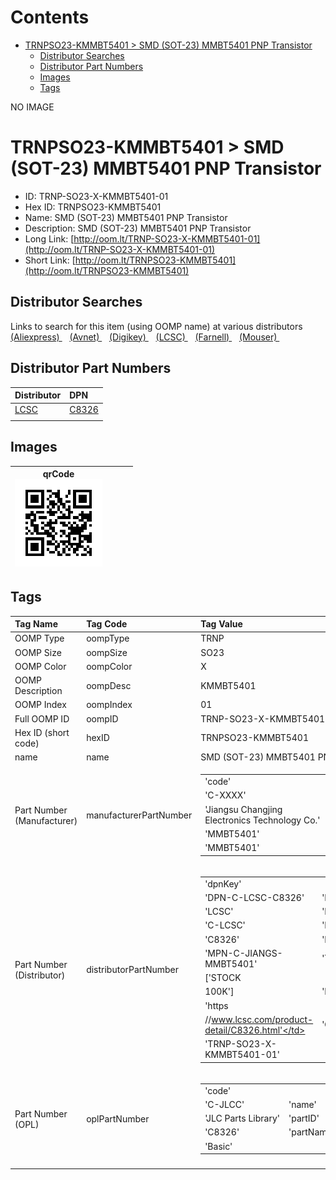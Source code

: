



Contents
========

* [TRNPSO23-KMMBT5401 > SMD (SOT-23) MMBT5401 PNP Transistor](#trnpso23-kmmbt5401--smd-sot-23-mmbt5401-pnp-transistor)
	* [Distributor Searches](#distributor-searches)
	* [Distributor Part Numbers](#distributor-part-numbers)
	* [Images](#images)
	* [Tags](#tags)
  
NO IMAGE  
# TRNPSO23-KMMBT5401 > SMD (SOT-23) MMBT5401 PNP Transistor

- ID: TRNP-SO23-X-KMMBT5401-01
- Hex ID: TRNPSO23-KMMBT5401
- Name: SMD (SOT-23) MMBT5401 PNP Transistor
- Description: SMD (SOT-23) MMBT5401 PNP Transistor
- Long Link: [http://oom.lt/TRNP-SO23-X-KMMBT5401-01](http://oom.lt/TRNP-SO23-X-KMMBT5401-01)
- Short Link: [http://oom.lt/TRNPSO23-KMMBT5401](http://oom.lt/TRNPSO23-KMMBT5401)

## Distributor Searches
  
Links to search for this item (using OOMP name) at various distributors  
[(Aliexpress) ](https://www.aliexpress.com/wholesale?SearchText=1117SMD+SOT-23+MMBT5401+PNP+Transistor)&nbsp;&nbsp;&nbsp;[(Avnet) ](https://www.avnet.com/shop/us/search/SMD+SOT-23+MMBT5401+PNP+Transistor)&nbsp;&nbsp;&nbsp;[(Digikey) ](https://www.digikey.co.uk/en/products/result?s=SMD+SOT-23+MMBT5401+PNP+Transistor)&nbsp;&nbsp;&nbsp;[(LCSC) ](https://www.lcsc.com/search?q=SMD+SOT-23+MMBT5401+PNP+Transistor)&nbsp;&nbsp;&nbsp;[(Farnell) ](https://uk.farnell.com/search?st=SMD+SOT-23+MMBT5401+PNP+Transistor)&nbsp;&nbsp;&nbsp;[(Mouser) ](https://www.mouser.com/c/?q=SMD+SOT-23+MMBT5401+PNP+Transistor)&nbsp;&nbsp;&nbsp;
## Distributor Part Numbers
  

|Distributor|DPN|
| :--- | :--- |
|[LCSC](https://www.lcsc.com/product-detail/C8326.html)|[C8326](https://www.lcsc.com/product-detail/C8326.html)|
|||

## Images
  

|qrCode<br>[![](https://raw.githubusercontent.com/oomlout/oomlout_OOMP_parts_V2/main/TRNP/SO23/X/KMMBT5401/01/qrCode_140.png)](https://github.com/oomlout/oomlout_OOMP_parts_V2/tree/main/TRNP/SO23/X/KMMBT5401/01/qrCode.png)||||
| :---: | :---: | :---: | :---: |

## Tags
  

|Tag Name|Tag Code|Tag Value|
| :--- | :--- | :--- |
|OOMP Type|oompType|TRNP|
|OOMP Size|oompSize|SO23|
|OOMP Color|oompColor|X|
|OOMP Description|oompDesc|KMMBT5401|
|OOMP Index|oompIndex|01|
|Full OOMP ID|oompID|TRNP-SO23-X-KMMBT5401-01|
|Hex ID (short code)|hexID|TRNPSO23-KMMBT5401|
|name|name|SMD (SOT-23) MMBT5401 PNP Transistor|
|Part Number (Manufacturer)|manufacturerPartNumber|<table><tr><td>'code'</td></tr><tr><td> 'C-XXXX'</td><td> 'name'</td></tr><tr><td> 'Jiangsu Changjing Electronics Technology Co.'</td><td> 'partID'</td></tr><tr><td> 'MMBT5401'</td><td> 'partName'</td></tr><tr><td> 'MMBT5401'</td></tr></table>|
|Part Number (Distributor)|distributorPartNumber|<table><tr><td>'dpnKey'</td></tr><tr><td> 'DPN-C-LCSC-C8326'</td><td> 'DISTRIBUTOR'</td></tr><tr><td> 'LCSC'</td><td> 'DISTRCODE'</td></tr><tr><td> 'C-LCSC'</td><td> 'DPN'</td></tr><tr><td> 'C8326'</td><td> 'MPN'</td></tr><tr><td> 'MPN-C-JIANGS-MMBT5401'</td><td> 'TAGS'</td></tr><tr><td> ['STOCK</td></tr><tr><td>100K']</td><td> 'LINK'</td></tr><tr><td> 'https</td></tr><tr><td>//www.lcsc.com/product-detail/C8326.html'</td><td> 'OOMPID'</td></tr><tr><td> 'TRNP-SO23-X-KMMBT5401-01'</td></tr></table>|
|Part Number (OPL)|oplPartNumber|<table><tr><td>'code'</td></tr><tr><td> 'C-JLCC'</td><td> 'name'</td></tr><tr><td> 'JLC Parts Library'</td><td> 'partID'</td></tr><tr><td> 'C8326'</td><td> 'partName'</td></tr><tr><td> 'Basic'</td></tr></table>|
||||

